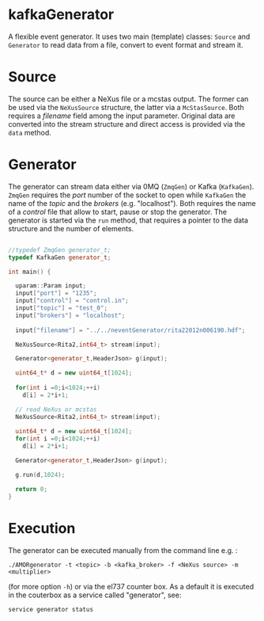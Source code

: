 kafkaGenerator
==============

A flexible event generator. It uses two main (template) classes: ``Source``
and ``Generator`` to read data from a file, convert to event format and stream
it.

Source
====

The source can be either a NeXus file or a mcstas output. The former can be used
via the ``NeXusSource`` structure, the latter via a ``McStasSource``. Both
requires a *filename* field among the input parameter. Original data are
converted into the stream structure and direct access is provided via the
``data`` method.

Generator
======

The generator can stream data either via 0MQ (``ZmqGen``) or Kafka
(``KafkaGen``). ``ZmqGen`` requires the *port* number of the socket to open
while ``KafkaGen`` the name of the *topic* and the *brokers*
(e.g. "localhost"). Both requires the name of a *control* file that allow to
start, pause or stop the generator.  The generator is started via the ``run``
method, that requires a pointer to the data structure and the number of
elements.


``` cpp

//typedef ZmqGen generator_t;
typedef KafkaGen generator_t;

int main() {

  uparam::Param input;
  input["port"] = "1235";
  input["control"] = "control.in";
  input["topic"] = "test_0";
  input["brokers"] = "localhost";
  
  input["filename"] = "../../neventGenerator/rita22012n006190.hdf";

  NeXusSource<Rita2,int64_t> stream(input);

  Generator<generator_t,HeaderJson> g(input);

  uint64_t* d = new uint64_t[1024];
  
  for(int i =0;i<1024;++i)
    d[i] = 2*i+1;

  // read NeXus or mcstas
  NeXusSource<Rita2,int64_t> stream(input);
  
  uint64_t* d = new uint64_t[1024];
  for(int i =0;i<1024;++i)
    d[i] = 2*i+1;

  Generator<generator_t,HeaderJson> g(input);

  g.run(d,1024);

  return 0;
}
```

Execution
======

The generator can be executed manually from the command line e.g. :

```
./AMORgenerator -t <topic> -b <kafka_broker> -f <NeXus source> -m <multiplier>
```

(for more option ```-h```) or via the el737 counter box. As a default it is executed in the couterbox as a service called "generator", see:
```
service generator status
```
